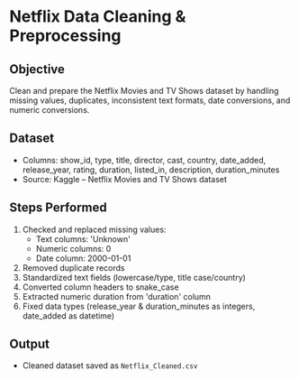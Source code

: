 # Netflix Data Cleaning & Preprocessing

## Objective
Clean and prepare the Netflix Movies and TV Shows dataset by handling missing values, duplicates, inconsistent text formats, date conversions, and numeric conversions.

## Dataset
- Columns: show_id, type, title, director, cast, country, date_added, release_year, rating, duration, listed_in, description, duration_minutes
- Source: Kaggle – Netflix Movies and TV Shows dataset

## Steps Performed
1. Checked and replaced missing values:
   - Text columns: 'Unknown'
   - Numeric columns: 0
   - Date column: 2000-01-01
2. Removed duplicate records
3. Standardized text fields (lowercase/type, title case/country)
4. Converted column headers to snake_case
5. Extracted numeric duration from 'duration' column
6. Fixed data types (release_year & duration_minutes as integers, date_added as datetime)

## Output
- Cleaned dataset saved as `Netflix_Cleaned.csv`
